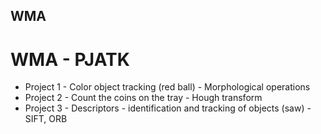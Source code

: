 ## WMA
# WMA - PJATK
- Project 1 - Color object tracking (red ball) - Morphological operations
- Project 2 - Count the coins on the tray - Hough transform
- Project 3 - Descriptors - identification and tracking of objects (saw) - SIFT, ORB
